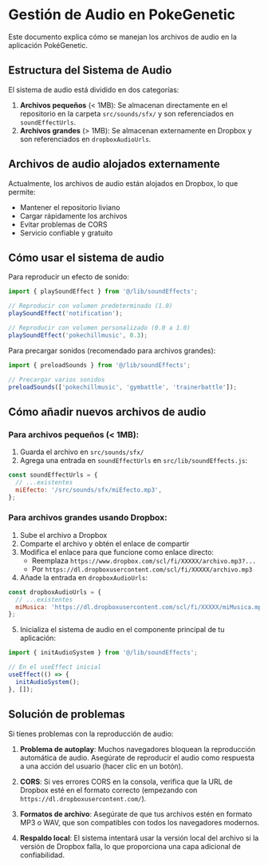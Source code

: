 # Gestión de Audio en PokeGenetic

Este documento explica cómo se manejan los archivos de audio en la aplicación PokéGenetic.

## Estructura del Sistema de Audio

El sistema de audio está dividido en dos categorías:

1. **Archivos pequeños** (< 1MB): Se almacenan directamente en el repositorio en la carpeta `src/sounds/sfx/` y son referenciados en `soundEffectUrls`.
2. **Archivos grandes** (> 1MB): Se almacenan externamente en Dropbox y son referenciados en `dropboxAudioUrls`.

## Archivos de audio alojados externamente

Actualmente, los archivos de audio están alojados en Dropbox, lo que permite:
- Mantener el repositorio liviano
- Cargar rápidamente los archivos
- Evitar problemas de CORS
- Servicio confiable y gratuito

## Cómo usar el sistema de audio

Para reproducir un efecto de sonido:

```javascript
import { playSoundEffect } from '@/lib/soundEffects';

// Reproducir con volumen predeterminado (1.0)
playSoundEffect('notification');

// Reproducir con volumen personalizado (0.0 a 1.0)
playSoundEffect('pokechillmusic', 0.3);
```

Para precargar sonidos (recomendado para archivos grandes):

```javascript
import { preloadSounds } from '@/lib/soundEffects';

// Precargar varios sonidos
preloadSounds(['pokechillmusic', 'gymbattle', 'trainerbattle']);
```

## Cómo añadir nuevos archivos de audio

### Para archivos pequeños (< 1MB):

1. Guarda el archivo en `src/sounds/sfx/` 
2. Agrega una entrada en `soundEffectUrls` en `src/lib/soundEffects.js`:

```javascript
const soundEffectUrls = {
  // ...existentes
  miEfecto: '/src/sounds/sfx/miEfecto.mp3',
};
```

### Para archivos grandes usando Dropbox:

1. Sube el archivo a Dropbox
2. Comparte el archivo y obtén el enlace de compartir
3. Modifica el enlace para que funcione como enlace directo:
   - Reemplaza `https://www.dropbox.com/scl/fi/XXXXX/archivo.mp3?...` 
   - Por `https://dl.dropboxusercontent.com/scl/fi/XXXXX/archivo.mp3`
4. Añade la entrada en `dropboxAudioUrls`:

```javascript
const dropboxAudioUrls = {
  // ...existentes
  miMusica: 'https://dl.dropboxusercontent.com/scl/fi/XXXXX/miMusica.mp3',
};
```

5. Inicializa el sistema de audio en el componente principal de tu aplicación:

```javascript
import { initAudioSystem } from '@/lib/soundEffects';

// En el useEffect inicial
useEffect(() => {
  initAudioSystem();
}, []);
```

## Solución de problemas

Si tienes problemas con la reproducción de audio:

1. **Problema de autoplay**: Muchos navegadores bloquean la reproducción automática de audio. Asegúrate de reproducir el audio como respuesta a una acción del usuario (hacer clic en un botón).

2. **CORS**: Si ves errores CORS en la consola, verifica que la URL de Dropbox esté en el formato correcto (empezando con `https://dl.dropboxusercontent.com/`).

3. **Formatos de archivo**: Asegúrate de que tus archivos estén en formato MP3 o WAV, que son compatibles con todos los navegadores modernos.

4. **Respaldo local**: El sistema intentará usar la versión local del archivo si la versión de Dropbox falla, lo que proporciona una capa adicional de confiabilidad.
